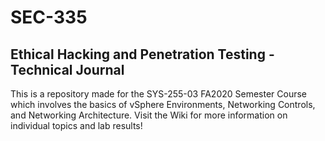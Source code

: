 # SEC-335
## Ethical Hacking and Penetration Testing - Technical Journal

This is a repository made for the SYS-255-03 FA2020 Semester Course which involves the basics of vSphere Environments, Networking Controls, and Networking Architecture. Visit the Wiki for more information on individual topics and lab results!

